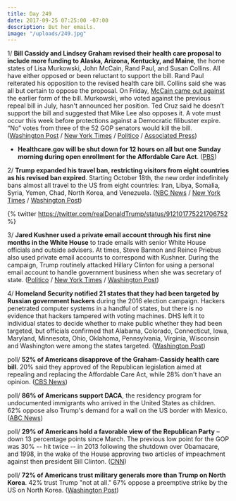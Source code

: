```yaml
---
title: Day 249
date: 2017-09-25 07:25:00 -07:00
description: But her emails.
image: "/uploads/249.jpg"
---
```


1/ **Bill Cassidy and Lindsey Graham revised their health care proposal to include more funding to Alaska, Arizona, Kentucky, and Maine**, the home states of Lisa Murkowski, John McCain, Rand Paul, and Susan Collins. All have either opposed or been reluctant to support the bill. Rand Paul reiterated his opposition to the revised health care bill. Collins said she was all but certain to oppose the proposal. On Friday, [McCain came out against](https://www.nytimes.com/2017/09/22/us/politics/mccain-graham-cassidy-health-care.html) the earlier form of the bill. Murkowski, who voted against the previous repeal bill in July, hasn't announced her position. Ted Cruz said he doesn’t support the bill and suggested that Mike Lee also opposes it. A vote must occur this week before protections against a Democratic filibuster expire. “No” votes from three of the 52 GOP senators would kill the bill. ([Washington Post](https://www.washingtonpost.com/powerpost/new-version-of-health-care-bill-will-help-alaska-and-maine--home-of-two-holdout-senators/2017/09/25/24697f62-a188-11e7-b14f-f41773cd5a14_story.html) / [New York Times](https://www.nytimes.com/2017/09/24/us/politics/susan-collins-voicing-doubt-on-health-bill-leaves-it-close-to-collapse.html) / [Politico](http://www.politico.com/story/2017/09/24/obamacare-graham-cassidy-repeal-243079) / [Associated Press](https://apnews.com/e9e0986533f6415887117ced4a5c232c/Opposition-from-GOP-senators-grows,-jeopardizes-health-bill))

* **Healthcare.gov will be shut down for 12 hours on all but one Sunday morning during open enrollment for the Affordable Care Act**. ([PBS](http://www.pbs.org/newshour/rundown/obamacare-signup-site-shut-12-hours-nearly-every-sunday-open-enrollment/))

2/ **Trump expanded his travel ban, restricting visitors from eight countries as his revised ban expired**. Starting October 18th, the new order indefinitely bans almost all travel to the US from eight countries: Iran, Libya, Somalia, Syria, Yemen, Chad, North Korea, and Venezuela. ([NBC News](https://www.nbcnews.com/politics/immigration/trump-restricts-visas-eight-countries-travel-order-expires-n804366) / [New York Times](https://www.nytimes.com/2017/09/24/us/politics/new-order-bars-almost-all-travel-from-seven-countries.html) / [Washington Post](https://www.washingtonpost.com/world/national-security/trump-administration-changes-travel-ban-countries/2017/09/24/1fef7cfe-a140-11e7-ade1-76d061d56efa_story.html))

{% twitter https://twitter.com/realDonaldTrump/status/912101775221706752 %}

3/ **Jared Kushner used a private email account through his first nine months in the White House** to trade emails with senior White House officials and outside advisers. At times, Steve Bannon and Reince Priebus also used private email accounts to correspond with Kushner. During the campaign, Trump routinely attacked Hillary Clinton for using a personal email account to handle government business when she was secretary of state. ([Politico](http://www.politico.com/story/2017/09/24/jared-kushner-private-email-white-house-243071) / [New York Times](https://www.nytimes.com/2017/09/24/us/politics/kushner-personal-email.html) / [Washington Post](https://www.washingtonpost.com/politics/kushner-used-private-email-account-for-some-white-house-business/2017/09/24/917d9b6e-a161-11e7-b14f-f41773cd5a14_story.html))

4/ **Homeland Security notified 21 states that they had been targeted by Russian government hackers** during the 2016 election campaign. Hackers penetrated computer systems in a handful of states, but there is no evidence that hackers tampered with voting machines. DHS left it to individual states to decide whether to make public whether they had been targeted, but officials confirmed that Alabama, Colorado, Connecticut, Iowa, Maryland, Minnesota, Ohio, Oklahoma, Pennsylvania, Virginia, Wisconsin and Washington were among the states targeted. ([Washington Post](https://www.washingtonpost.com/world/national-security/dhs-tells-states-about-russian-hacking-during-2016-election/2017/09/22/fd263a2c-9fe2-11e7-8ea1-ed975285475e_story.html))

poll/ **52% of Americans disapprove of the Graham-Cassidy health care bill**. 20% said they approved of the Republican legislation aimed at repealing and replacing the Affordable Care Act, while 28% don't have an opinion. ([CBS News](https://www.cbsnews.com/news/poll-graham-cassidy-republican-health-care-bill-repeal-replace-obamacare-aca/))

poll/ **86% of Americans support DACA**, the residency program for undocumented immigrants who arrived in the United States as children. 62% oppose also Trump's demand for a wall on the US border with Mexico. ([ABC News](http://abcnews.go.com/Politics/americans-back-daca-huge-margin-poll/story?id=50032985))

poll/ **29% of Americans hold a favorable view of the Republican Party** – down 13 percentage points since March. The previous low point for the GOP was 30% -- hit twice -- in 2013 following the shutdown over Obamacare, and 1998, in the wake of the House approving two articles of impeachment against then president Bill Clinton. ([CNN](http://www.cnn.com/2017/09/24/politics/cnn-poll-republican-party-approval/))

poll/ **72% of Americans trust military generals more than Trump on North Korea**. 42% trust Trump "not at all." 67% oppose a preemptive strike by the US on North Korea. ([Washington Post](https://www.washingtonpost.com/politics/poll-far-more-trust-generals-than-trump-on-n-korea-while-two-thirds-oppose-preemptive-strike/2017/09/23/5cc4377c-9fbb-11e7-8ea1-ed975285475e_story.html))
